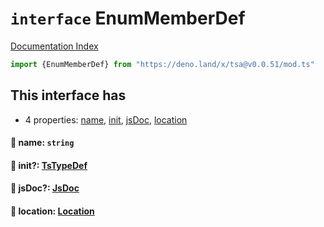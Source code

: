 # `interface` EnumMemberDef

[Documentation Index](../README.md)

```ts
import {EnumMemberDef} from "https://deno.land/x/tsa@v0.0.51/mod.ts"
```

## This interface has

- 4 properties:
[name](#-name-string),
[init](#-init-tstypedef),
[jsDoc](#-jsdoc-jsdoc),
[location](#-location-location)


#### 📄 name: `string`



#### 📄 init?: [TsTypeDef](../type.TsTypeDef/README.md)



#### 📄 jsDoc?: [JsDoc](../interface.JsDoc/README.md)



#### 📄 location: [Location](../interface.Location/README.md)



